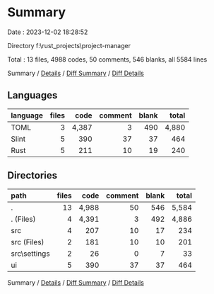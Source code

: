 # Summary

Date : 2023-12-02 18:28:52

Directory f:\\rust_projects\\project-manager

Total : 13 files,  4988 codes, 50 comments, 546 blanks, all 5584 lines

Summary / [Details](details.md) / [Diff Summary](diff.md) / [Diff Details](diff-details.md)

## Languages
| language | files | code | comment | blank | total |
| :--- | ---: | ---: | ---: | ---: | ---: |
| TOML | 3 | 4,387 | 3 | 490 | 4,880 |
| Slint | 5 | 390 | 37 | 37 | 464 |
| Rust | 5 | 211 | 10 | 19 | 240 |

## Directories
| path | files | code | comment | blank | total |
| :--- | ---: | ---: | ---: | ---: | ---: |
| . | 13 | 4,988 | 50 | 546 | 5,584 |
| . (Files) | 4 | 4,391 | 3 | 492 | 4,886 |
| src | 4 | 207 | 10 | 17 | 234 |
| src (Files) | 2 | 181 | 10 | 10 | 201 |
| src\\settings | 2 | 26 | 0 | 7 | 33 |
| ui | 5 | 390 | 37 | 37 | 464 |

Summary / [Details](details.md) / [Diff Summary](diff.md) / [Diff Details](diff-details.md)